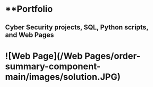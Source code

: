 # **Portfolio
##  Cyber Security projects, SQL, Python scripts, and Web Pages

# ![Web Page](/Web Pages/order-summary-component-main/images/solution.JPG)
